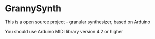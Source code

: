 # GrannySynth
This is a open source project - granular synthesizer, based on Arduino

You should use Arduino MIDI library version 4.2 or higher
